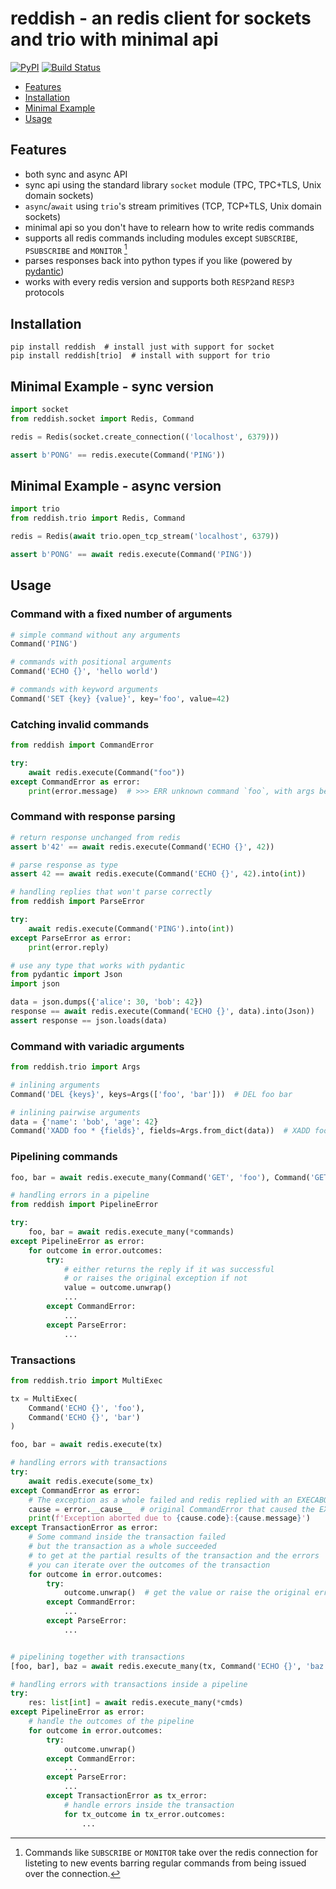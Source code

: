 # reddish - an redis client for sockets and trio with minimal api

[![PyPI](https://img.shields.io/pypi/v/reddish?color=blue)](https://pypi.org/project/reddish/)
[![Build Status](https://shields.io/github/workflow/status/stereobutter/reddish/linting_and_testing)](https://github.com/stereobutter/reddish/actions/workflows/linting_and_testing.yml/)

* [Features](#features)
* [Installation](#installation)
* [Minimal Example](#minimal-example)
* [Usage](#usage)

## Features
* both sync and async API
* sync api using the standard library `socket` module (TPC, TPC+TLS, Unix domain sockets)
* `async`/`await` using `trio`'s stream primitives (TCP, TCP+TLS, Unix domain sockets)
* minimal api so you don't have to relearn how to write redis commands
* supports all redis commands including modules except `SUBSCRIBE`, `PSUBSCRIBE` and `MONITOR` [^footnote]
* parses responses back into python types if you like (powered by [pydantic](https://github.com/samuelcolvin/pydantic))
* works with every redis version and supports both `RESP2`and `RESP3` protocols

[^footnote]: Commands like `SUBSCRIBE` or `MONITOR` take over the redis connection for listeting to new events 
barring regular commands from being issued over the connection. 

## Installation
```
pip install reddish  # install just with support for socket
pip install reddish[trio]  # install with support for trio
```

## Minimal Example - sync version
```python
import socket
from reddish.socket import Redis, Command

redis = Redis(socket.create_connection(('localhost', 6379)))

assert b'PONG' == redis.execute(Command('PING'))
```

## Minimal Example - async version
```python
import trio
from reddish.trio import Redis, Command

redis = Redis(await trio.open_tcp_stream('localhost', 6379))

assert b'PONG' == await redis.execute(Command('PING'))
```

## Usage

### Command with a fixed number of arguments
```python
# simple command without any arguments
Command('PING')

# commands with positional arguments
Command('ECHO {}', 'hello world')

# commands with keyword arguments
Command('SET {key} {value}', key='foo', value=42)
```

### Catching invalid commands
```python
from reddish import CommandError

try:
    await redis.execute(Command("foo"))
except CommandError as error:
    print(error.message)  # >>> ERR unknown command `foo`, with args beginning with:
```

### Command with response parsing
```python
# return response unchanged from redis
assert b'42' == await redis.execute(Command('ECHO {}', 42))

# parse response as type
assert 42 == await redis.execute(Command('ECHO {}', 42).into(int))

# handling replies that won't parse correctly
from reddish import ParseError

try:
    await redis.execute(Command('PING').into(int))
except ParseError as error:
    print(error.reply)

# use any type that works with pydantic
from pydantic import Json
import json

data = json.dumps({'alice': 30, 'bob': 42})
response == await redis.execute(Command('ECHO {}', data).into(Json))
assert response == json.loads(data)
```

### Command with variadic arguments
```python
from reddish.trio import Args

# inlining arguments
Command('DEL {keys}', keys=Args(['foo', 'bar']))  # DEL foo bar

# inlining pairwise arguments 
data = {'name': 'bob', 'age': 42}
Command('XADD foo * {fields}', fields=Args.from_dict(data))  # XADD foo * name bob age 42
``` 

### Pipelining commands
```python
foo, bar = await redis.execute_many(Command('GET', 'foo'), Command('GET', 'bar'))

# handling errors in a pipeline
from reddish import PipelineError

try:
    foo, bar = await redis.execute_many(*commands)
except PipelineError as error:
    for outcome in error.outcomes:
        try:
            # either returns the reply if it was successful 
            # or raises the original exception if not
            value = outcome.unwrap() 
            ...
        except CommandError:
            ...
        except ParseError:
            ...
```

### Transactions
```python
from reddish.trio import MultiExec

tx = MultiExec(
    Command('ECHO {}', 'foo'),
    Command('ECHO {}', 'bar')
)

foo, bar = await redis.execute(tx)

# handling errors with transactions
try:
    await redis.execute(some_tx)
except CommandError as error:
    # The exception as a whole failed and redis replied with an EXECABORT error
    cause = error.__cause__  # original CommandError that caused the EXECABORT
    print(f'Exception aborted due to {cause.code}:{cause.message}')
except TransactionError as error:
    # Some command inside the transaction failed 
    # but the transaction as a whole succeeded
    # to get at the partial results of the transaction and the errors 
    # you can iterate over the outcomes of the transaction
    for outcome in error.outcomes:
        try:
            outcome.unwrap()  # get the value or raise the original error
        except CommandError:
            ...
        except ParseError:
            ...


# pipelining together with transactions
[foo, bar], baz = await redis.execute_many(tx, Command('ECHO {}', 'baz'))

# handling errors with transactions inside a pipeline
try:
    res: list[int] = await redis.execute_many(*cmds)
except PipelineError as error:
    # handle the outcomes of the pipeline
    for outcome in error.outcomes:
        try:
            outcome.unwrap()
        except CommandError:
            ...
        except ParseError:
            ...
        except TransactionError as tx_error:
            # handle errors inside the transaction
            for tx_outcome in tx_error.outcomes:
                ...
```